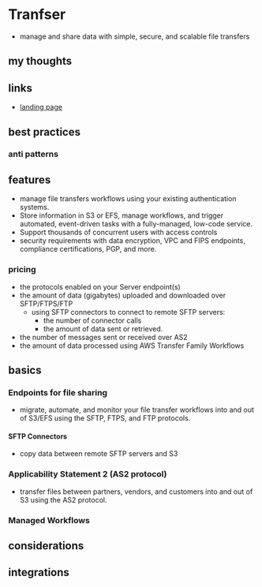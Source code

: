 # Tranfser

- manage and share data with simple, secure, and scalable file transfers

## my thoughts

## links

- [landing page](https://aws.amazon.com/aws-transfer-family/?c=s&sec=srv)

## best practices

### anti patterns

## features

- manage file transfers workflows using your existing authentication systems.
- Store information in S3 or EFS, manage workflows, and trigger automated, event-driven tasks with a fully-managed, low-code service.
- Support thousands of concurrent users with access controls
- security requirements with data encryption, VPC and FIPS endpoints, compliance certifications, PGP, and more.

### pricing

- the protocols enabled on your Server endpoint(s)
- the amount of data (gigabytes) uploaded and downloaded over SFTP/FTPS/FTP
  - using SFTP connectors to connect to remote SFTP servers:
    - the number of connector calls
    - the amount of data sent or retrieved.
- the number of messages sent or received over AS2
- the amount of data processed using AWS Transfer Family Workflows

## basics

### Endpoints for file sharing

- migrate, automate, and monitor your file transfer workflows into and out of S3/EFS using the SFTP, FTPS, and FTP protocols.

#### SFTP Connectors

- copy data between remote SFTP servers and S3

### Applicability Statement 2 (AS2 protocol)

- transfer files between partners, vendors, and customers into and out of S3 using the AS2 protocol.

### Managed Workflows

## considerations

## integrations
